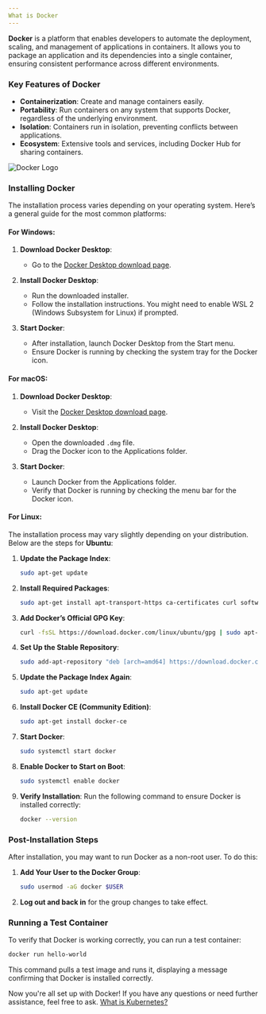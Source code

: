 ```yaml
---
What is Docker
---
```

**Docker** is a platform that enables developers to automate the deployment, scaling, and management of applications in containers. It allows you to package an application and its dependencies into a single container, ensuring consistent performance across different environments.

### Key Features of Docker
- **Containerization**: Create and manage containers easily.
- **Portability**: Run containers on any system that supports Docker, regardless of the underlying environment.
- **Isolation**: Containers run in isolation, preventing conflicts between applications.
- **Ecosystem**: Extensive tools and services, including Docker Hub for sharing containers.

![Docker Logo](https://blog.codewithdan.com/wp-content/uploads/2023/06/Docker-Logo.png)

### Installing Docker

The installation process varies depending on your operating system. Here’s a general guide for the most common platforms:

#### For Windows:

1. **Download Docker Desktop**:
   - Go to the [Docker Desktop download page](https://www.docker.com/products/docker-desktop).
   
2. **Install Docker Desktop**:
   - Run the downloaded installer.
   - Follow the installation instructions. You might need to enable WSL 2 (Windows Subsystem for Linux) if prompted.

3. **Start Docker**:
   - After installation, launch Docker Desktop from the Start menu.
   - Ensure Docker is running by checking the system tray for the Docker icon.

#### For macOS:

1. **Download Docker Desktop**:
   - Visit the [Docker Desktop download page](https://www.docker.com/products/docker-desktop).

2. **Install Docker Desktop**:
   - Open the downloaded `.dmg` file.
   - Drag the Docker icon to the Applications folder.

3. **Start Docker**:
   - Launch Docker from the Applications folder.
   - Verify that Docker is running by checking the menu bar for the Docker icon.

#### For Linux:

The installation process may vary slightly depending on your distribution. Below are the steps for **Ubuntu**:

1. **Update the Package Index**:
   ```bash
   sudo apt-get update
   ```

2. **Install Required Packages**:
   ```bash
   sudo apt-get install apt-transport-https ca-certificates curl software-properties-common
   ```

3. **Add Docker’s Official GPG Key**:
   ```bash
   curl -fsSL https://download.docker.com/linux/ubuntu/gpg | sudo apt-key add -
   ```

4. **Set Up the Stable Repository**:
   ```bash
   sudo add-apt-repository "deb [arch=amd64] https://download.docker.com/linux/ubuntu $(lsb_release -cs) stable"
   ```

5. **Update the Package Index Again**:
   ```bash
   sudo apt-get update
   ```

6. **Install Docker CE (Community Edition)**:
   ```bash
   sudo apt-get install docker-ce
   ```

7. **Start Docker**:
   ```bash
   sudo systemctl start docker
   ```

8. **Enable Docker to Start on Boot**:
   ```bash
   sudo systemctl enable docker
   ```

9. **Verify Installation**:
   Run the following command to ensure Docker is installed correctly:
   ```bash
   docker --version
   ```

### Post-Installation Steps
After installation, you may want to run Docker as a non-root user. To do this:

1. **Add Your User to the Docker Group**:
   ```bash
   sudo usermod -aG docker $USER
   ```

2. **Log out and back in** for the group changes to take effect.

### Running a Test Container
To verify that Docker is working correctly, you can run a test container:

```bash
docker run hello-world
```

This command pulls a test image and runs it, displaying a message confirming that Docker is installed correctly.

Now you're all set up with Docker! If you have any questions or need further assistance, feel free to ask.
[What is Kubernetes?](https://github.com/NicholasMelito/IS373/wiki/What-is-Kubernetes-and-can-i-install-on-my-pc%3F)
